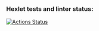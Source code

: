 ### Hexlet tests and linter status:
[![Actions Status](https://github.com/lgmarch/backend-project-44/actions/workflows/hexlet-check.yml/badge.svg)](https://github.com/lgmarch/backend-project-44/actions)